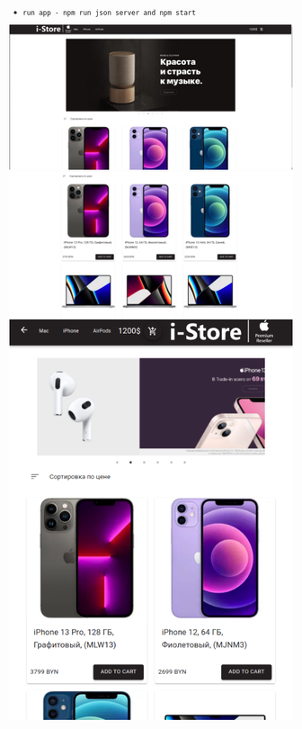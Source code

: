 - `run app - npm run json server and npm start`

![screen](foto1.png)
![screen](foto2.png)
![screen](foto3.png)
